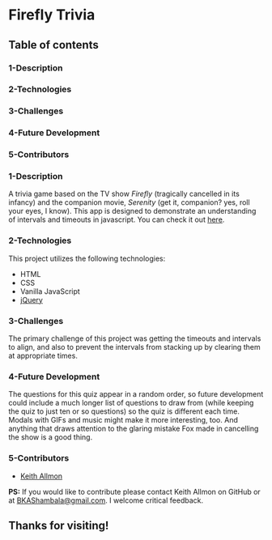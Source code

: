 # Firefly Trivia
  
## Table of contents
  
### 1-Description
### 2-Technologies
### 3-Challenges
### 4-Future Development
### 5-Contributors

### 1-Description
A trivia game based on the TV show *Firefly* (tragically cancelled in its infancy) and the companion movie, *Serenity* (get it, companion? yes, roll your eyes, I know). This app is designed to demonstrate an understanding of intervals and timeouts in javascript. You can check it out [here](https://strangebrewer.github.io/Bootcamp-09-Firefly-Trivia/).

### 2-Technologies
  This project utilizes the following technologies:
- HTML
- CSS
- Vanilla JavaScript
- [jQuery](https://jquery.com/)

### 3-Challenges
The primary challenge of this project was getting the timeouts and intervals to align, and also to prevent the intervals from stacking up by clearing them at appropriate times.

### 4-Future Development
The questions for this quiz appear in a random order, so future development could include a much longer list of questions to draw from (while keeping the quiz to just ten or so questions) so the quiz is different each time. Modals with GIFs and music might make it more interesting, too. And anything that draws attention to the glaring mistake Fox made in cancelling the show is a good thing.

### 5-Contributors
- [Keith Allmon](https://github.com/Strangebrewer/)

**PS:** If you would like to contribute please contact Keith Allmon on GitHub or at BKAShambala@gmail.com. I welcome critical feedback. 
## Thanks for visiting!
